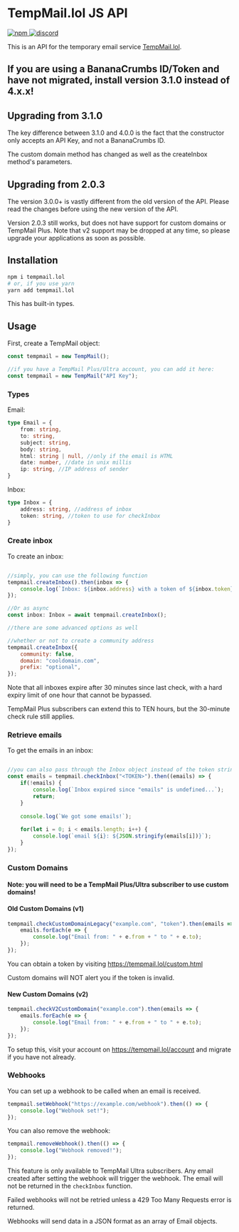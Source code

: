 # TempMail.lol JS API
<a href="https://npmjs.com/tempmail.lol">
    <img alt="npm" src="https://img.shields.io/npm/v/tempmail.lol">
</a>
<a href="https://discord.gg/GHapeHPWVS">
    <img alt="discord" src="https://discord.com/api/guilds/899020130091139082/widget.png">
</a>

This is an API for the temporary email service [TempMail.lol](https://tempmail.lol).

## If you are using a BananaCrumbs ID/Token and have not migrated, install version 3.1.0 instead of 4.x.x!

## Upgrading from 3.1.0

The key difference between 3.1.0 and 4.0.0 is the fact that the constructor only accepts an API Key, and not a BananaCrumbs ID.

The custom domain method has changed as well as the createInbox method's parameters.

## Upgrading from 2.0.3

The version 3.0.0+ is vastly different from the old version of the API.  Please read the changes before using the new version of the API.

Version 2.0.3 still works, but does not have support for custom domains or TempMail Plus.  Note that v2 support may be dropped at any time, so please
upgrade your applications as soon as possible.

## Installation
```bash
npm i tempmail.lol
# or, if you use yarn
yarn add tempmail.lol
```

This has built-in types.

## Usage

First, create a TempMail object:
```js
const tempmail = new TempMail();

//if you have a TempMail Plus/Ultra account, you can add it here:
const tempmail = new TempMail("API Key");
```

### Types

Email:
```ts
type Email = {
    from: string,
    to: string,
    subject: string,
    body: string,
    html: string | null, //only if the email is HTML
    date: number, //date in unix millis
    ip: string, //IP address of sender
}
```

Inbox:
```ts
type Inbox = {
    address: string, //address of inbox
    token: string, //token to use for checkInbox
}
```

### Create inbox

To create an inbox:
```js

//simply, you can use the following function
tempmail.createInbox().then(inbox => {
    console.log(`Inbox: ${inbox.address} with a token of ${inbox.token}`);
});

//Or as async
const inbox: Inbox = await tempmail.createInbox();

//there are some advanced options as well

//whether or not to create a community address
tempmail.createInbox({
    community: false,
    domain: "cooldomain.com",
    prefix: "optional",
});

```

Note that all inboxes expire after 30 minutes since last check, with a hard expiry limit of one hour that cannot be bypassed.

TempMail Plus subscribers can extend this to TEN hours, but the 30-minute check rule still applies.

### Retrieve emails

To get the emails in an inbox:
```js

//you can also pass through the Inbox object instead of the token string
const emails = tempmail.checkInbox("<TOKEN>").then((emails) => {
    if(!emails) {
        console.log(`Inbox expired since "emails" is undefined...`);
        return;
    }
    
    console.log(`We got some emails!`);
    
    for(let i = 0; i < emails.length; i++) {
        console.log(`email ${i}: ${JSON.stringify(emails[i])}`);
    }
});
```

### Custom Domains

#### Note: you will need to be a TempMail Plus/Ultra subscriber to use custom domains!

#### Old Custom Domains (v1)
```js
tempmail.checkCustomDomainLegacy("example.com", "token").then(emails => {
    emails.forEach(e => {
        console.log("Email from: " + e.from + " to " + e.to);
    });
});
```

You can obtain a token by visiting https://tempmail.lol/custom.html

Custom domains will NOT alert you if the token is invalid.

#### New Custom Domains (v2)
```js
tempmail.checkV2CustomDomain("example.com").then(emails => {
    emails.forEach(e => {
        console.log("Email from: " + e.from + " to " + e.to);
    });
});
```

To setup this, visit your account on https://tempmail.lol/account and migrate if you have not already.

### Webhooks

You can set up a webhook to be called when an email is received.

```js
tempmail.setWebhook("https://example.com/webhook").then(() => {
    console.log("Webhook set!");
});
```

You can also remove the webhook:

```js
tempmail.removeWebhook().then(() => {
    console.log("Webhook removed!");
});
```

This feature is only available to TempMail Ultra subscribers.  Any email created after setting the webhook will trigger the webhook.
The email will not be returned in the `checkInbox` function.

Failed webhooks will not be retried unless a 429 Too Many Requests error is returned.

Webhooks will send data in a JSON format as an array of Email objects.
